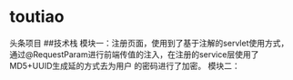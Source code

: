 # toutiao
头条项目
##技术栈
模块一：注册页面，使用到了基于注解的servlet使用方式，通过@RequestParam进行前端传值的注入，在注册的service层使用了MD5+UUID生成延的方式去为用户
的密码进行了加密。
模块二：
